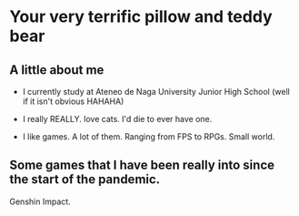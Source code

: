 # Your very terrific pillow and teddy bear
## A little about me
- I currently study at Ateneo de Naga University Junior High School (well if it isn't obvious HAHAHA)

- I really REALLY. love cats. I'd die to ever have one.
- I like games. A lot of them. Ranging from FPS to RPGs. Small world.
## Some games that I have been really into since the start of the pandemic.
Genshin Impact. 


